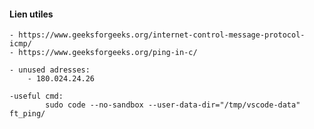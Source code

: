 #### Lien utiles

    - https://www.geeksforgeeks.org/internet-control-message-protocol-icmp/
    - https://www.geeksforgeeks.org/ping-in-c/

    - unused adresses:
        - 180.024.24.26

    -useful cmd:
            sudo code --no-sandbox --user-data-dir="/tmp/vscode-data" ft_ping/